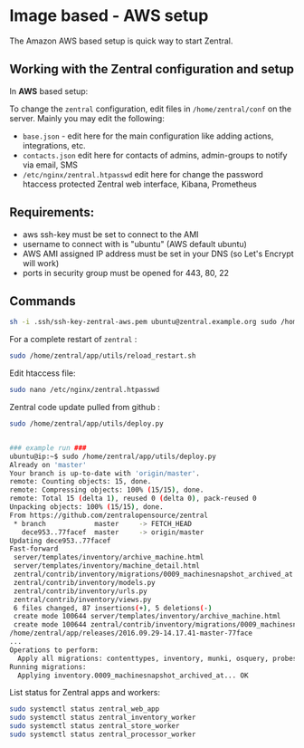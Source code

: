 # Image based - AWS setup

The Amazon AWS based setup is quick way to start Zentral.

## Working with the Zentral configuration and setup

In **AWS** based setup:

To change the `zentral` configuration, edit files in `/home/zentral/conf` on the server. Mainly you may edit the following:

- `base.json` - edit here for the main configuration like adding actions, integrations, etc. 
- `contacts.json` edit here for contacts of admins, admin-groups to notify via email, SMS
- `/etc/nginx/zentral.htpasswd` edit here for change the password htaccess protected Zentral web interface, Kibana, Prometheus



## Requirements:

- aws ssh-key must be set to connect to the AMI
- username to connect with is "ubuntu" (AWS default ubuntu)
- AWS AMI assigned IP address must be set in your DNS (so Let's Encrypt will work)
- ports in security group must be opened for 443, 80, 22

## Commands

```bash
sh -i .ssh/ssh-key-zentral-aws.pem ubuntu@zentral.example.org sudo /home/zentral/app/utils/set_fqdn.py zentral.example.org

```

For a complete restart of `zentral` :

```bash
sudo /home/zentral/app/utils/reload_restart.sh 
```

Edit htaccess file:

```bash
sudo nano /etc/nginx/zentral.htpasswd
```

Zentral code update pulled from github :

```bash
sudo /home/zentral/app/utils/deploy.py


### example run ###
ubuntu@ip:~$ sudo /home/zentral/app/utils/deploy.py 
Already on 'master'
Your branch is up-to-date with 'origin/master'.
remote: Counting objects: 15, done.
remote: Compressing objects: 100% (15/15), done.
remote: Total 15 (delta 1), reused 0 (delta 0), pack-reused 0
Unpacking objects: 100% (15/15), done.
From https://github.com/zentralopensource/zentral
 * branch            master     -> FETCH_HEAD
   dece953..77facef  master     -> origin/master
Updating dece953..77facef
Fast-forward
 server/templates/inventory/archive_machine.html                          | 32 ++++++++++++++++++++++++++++++++
 server/templates/inventory/machine_detail.html                           |  1 +
 zentral/contrib/inventory/migrations/0009_machinesnapshot_archived_at.py | 20 ++++++++++++++++++++
 zentral/contrib/inventory/models.py                                      | 16 +++++++++++++---
 zentral/contrib/inventory/urls.py                                        |  1 +
 zentral/contrib/inventory/views.py                                       | 22 ++++++++++++++++++++--
 6 files changed, 87 insertions(+), 5 deletions(-)
 create mode 100644 server/templates/inventory/archive_machine.html
 create mode 100644 zentral/contrib/inventory/migrations/0009_machinesnapshot_archived_at.py
/home/zentral/app/releases/2016.09.29-14.17.41-master-77face
...
Operations to perform:
  Apply all migrations: contenttypes, inventory, munki, osquery, probes, sessions
Running migrations:
  Applying inventory.0009_machinesnapshot_archived_at... OK
```

List status for Zentral apps and workers:

```bash
sudo systemctl status zentral_web_app
sudo systemctl status zentral_inventory_worker
sudo systemctl status zentral_store_worker
sudo systemctl status zentral_processor_worker
```
